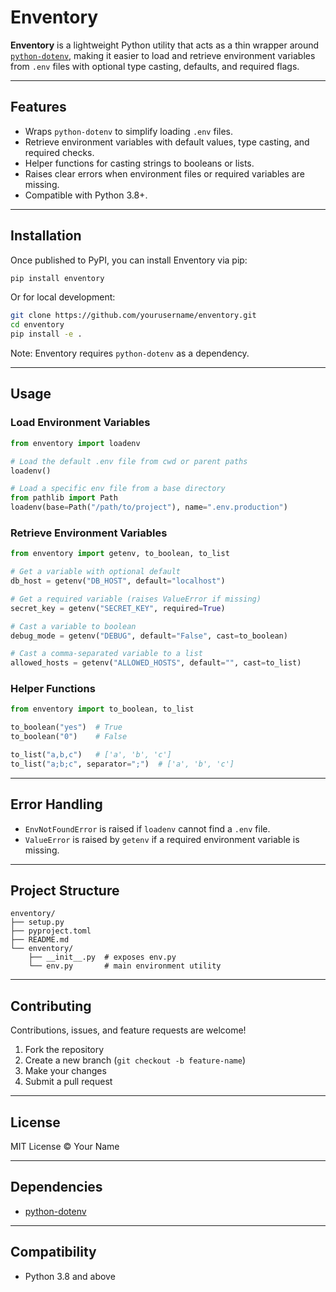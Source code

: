 # Enventory

**Enventory** is a lightweight Python utility that acts as a thin wrapper around [`python-dotenv`](https://pypi.org/project/python-dotenv/), making it easier to load and retrieve environment variables from `.env` files with optional type casting, defaults, and required flags.

---

## Features

* Wraps `python-dotenv` to simplify loading `.env` files.
* Retrieve environment variables with default values, type casting, and required checks.
* Helper functions for casting strings to booleans or lists.
* Raises clear errors when environment files or required variables are missing.
* Compatible with Python 3.8+.

---

## Installation

Once published to PyPI, you can install Enventory via pip:

```bash
pip install enventory
```

Or for local development:

```bash
git clone https://github.com/yourusername/enventory.git
cd enventory
pip install -e .
```

Note: Enventory requires `python-dotenv` as a dependency.

---

## Usage

### Load Environment Variables

```python
from enventory import loadenv

# Load the default .env file from cwd or parent paths
loadenv()

# Load a specific env file from a base directory
from pathlib import Path
loadenv(base=Path("/path/to/project"), name=".env.production")
```

### Retrieve Environment Variables

```python
from enventory import getenv, to_boolean, to_list

# Get a variable with optional default
db_host = getenv("DB_HOST", default="localhost")

# Get a required variable (raises ValueError if missing)
secret_key = getenv("SECRET_KEY", required=True)

# Cast a variable to boolean
debug_mode = getenv("DEBUG", default="False", cast=to_boolean)

# Cast a comma-separated variable to a list
allowed_hosts = getenv("ALLOWED_HOSTS", default="", cast=to_list)
```

### Helper Functions

```python
from enventory import to_boolean, to_list

to_boolean("yes")  # True
to_boolean("0")    # False

to_list("a,b,c")   # ['a', 'b', 'c']
to_list("a;b;c", separator=";")  # ['a', 'b', 'c']
```

---

## Error Handling

* `EnvNotFoundError` is raised if `loadenv` cannot find a `.env` file.
* `ValueError` is raised by `getenv` if a required environment variable is missing.

---

## Project Structure

```
enventory/
├── setup.py
├── pyproject.toml
├── README.md
└── enventory/
    ├── __init__.py  # exposes env.py
    └── env.py       # main environment utility
```

---

## Contributing

Contributions, issues, and feature requests are welcome!

1. Fork the repository
2. Create a new branch (`git checkout -b feature-name`)
3. Make your changes
4. Submit a pull request

---

## License

MIT License © Your Name

---

## Dependencies

* [python-dotenv](https://pypi.org/project/python-dotenv/)

---

## Compatibility

* Python 3.8 and above
